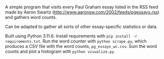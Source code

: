 A simple program that visits every Paul Graham essay listed in the RSS feed 
made by Aaron Swartz (http://www.aaronsw.com/2002/feeds/pgessays.rss) and gathers word counts. 

Can be adapted to gather all sorts of other essay-specific statistics or data.

Built using Python 3.11.6. Install requirements with `pip install -r requirements.txt`. 
Run the word counter with `python scrape.py`, which produces a CSV file with the word counts, `pg_essays_wc.csv`.
Sum the word counts and plot a histogram with `python visualize.py`. 